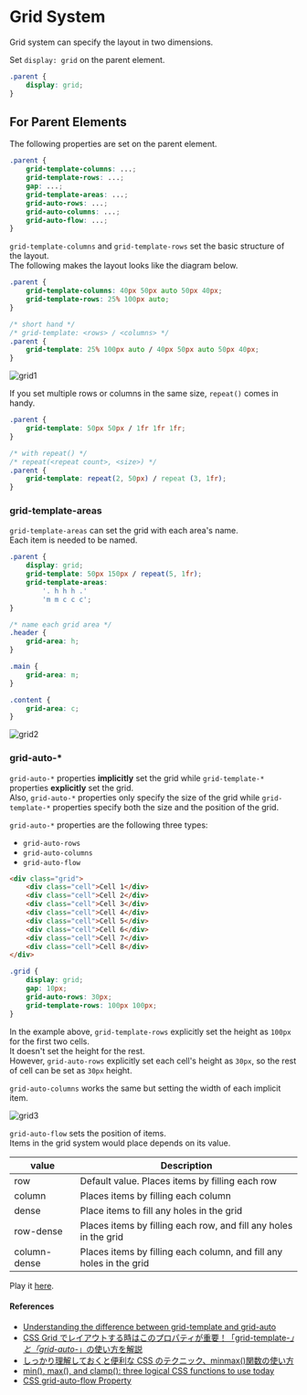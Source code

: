 # Grid System

Grid system can specify the layout in two dimensions.

Set `display: grid` on the parent element.

```css
.parent {
	display: grid;
}
```

## For Parent Elements

The following properties are set on the parent element.

```css
.parent {
	grid-template-columns: ...;
	grid-template-rows: ...;
	gap: ...;
	grid-template-areas: ...;
	grid-auto-rows: ...;
	grid-auto-columns: ...;
	grid-auto-flow: ...;
}
```

`grid-template-columns` and `grid-template-rows` set the basic structure of the layout.<br>
The following makes the layout looks like the diagram below.

```css
.parent {
	grid-template-columns: 40px 50px auto 50px 40px;
	grid-template-rows: 25% 100px auto;
}

/* short hand */
/* grid-template: <rows> / <columns> */
.parent {
	grid-template: 25% 100px auto / 40px 50px auto 50px 40px;
}
```

![grid1](https://user-images.githubusercontent.com/51708229/117223512-cd4a2980-ae48-11eb-8ddc-95ab2bee5975.png)

If you set multiple rows or columns in the same size, `repeat()` comes in handy.

```css
.parent {
	grid-template: 50px 50px / 1fr 1fr 1fr;
}

/* with repeat() */
/* repeat(<repeat count>, <size>) */
.parent {
	grid-template: repeat(2, 50px) / repeat (3, 1fr);
}
```

### grid-template-areas

`grid-template-areas` can set the grid with each area's name.<br>
Each item is needed to be named.

```css
.parent {
	display: grid;
	grid-template: 50px 150px / repeat(5, 1fr);
	grid-template-areas:
		'. h h h .'
		'm m c c c';
}

/* name each grid area */
.header {
	grid-area: h;
}

.main {
	grid-area: m;
}

.content {
	grid-area: c;
}
```

![grid2](https://user-images.githubusercontent.com/51708229/117284300-a53ae480-aea1-11eb-97dc-2a8462737a13.png)

### grid-auto-\*

`grid-auto-*` properties **implicitly** set the grid while `grid-template-*` properties **explicitly** set the grid.<br>
Also, `grid-auto-*` properties only specify the size of the grid while `grid-template-*` properties specify both the size and the position of the grid.

`grid-auto-*` properties are the following three types:

- `grid-auto-rows`
- `grid-auto-columns`
- `grid-auto-flow`

```html
<div class="grid">
	<div class="cell">Cell 1</div>
	<div class="cell">Cell 2</div>
	<div class="cell">Cell 3</div>
	<div class="cell">Cell 4</div>
	<div class="cell">Cell 5</div>
	<div class="cell">Cell 6</div>
	<div class="cell">Cell 7</div>
	<div class="cell">Cell 8</div>
</div>
```

```css
.grid {
	display: grid;
	gap: 10px;
	grid-auto-rows: 30px;
	grid-template-rows: 100px 100px;
}
```

In the example above, `grid-template-rows` explicitly set the height as `100px` for the first two cells.<br>
It doesn't set the height for the rest.<br>
However, `grid-auto-rows` explicitly set each cell's height as `30px`, so the rest of cell can be set as `30px` height.<br>

`grid-auto-columns` works the same but setting the width of each implicit item.

![grid3](https://user-images.githubusercontent.com/51708229/117288388-69564e00-aea6-11eb-96c7-e292f411f4ca.png)

`grid-auto-flow` sets the position of items.<br>
Items in the grid system would place depends on its value.

| value        | Description                                                         |
| ------------ | ------------------------------------------------------------------- |
| row          | Default value. Places items by filling each row                     |
| column       | Places items by filling each column                                 |
| dense        | Place items to fill any holes in the grid                           |
| row-dense    | Places items by filling each row, and fill any holes in the grid    |
| column-dense | Places items by filling each column, and fill any holes in the grid |

Play it [here](https://www.w3schools.com/cssref/playit.asp?filename=playcss_grid-auto-flow).

#### References

- [Understanding the difference between grid-template and grid-auto](https://bitsofco.de/understanding-the-difference-between-grid-template-and-grid-auto/)
- [CSS Grid でレイアウトする時はこのプロパティが重要！「grid-template-_」と「grid-auto-_」の使い方を解説](https://coliss.com/articles/build-websites/operation/css/difference-between-grid-template-and-grid-auto.html)
- [しっかり理解しておくと便利な CSS のテクニック、minmax()関数の使い方](https://coliss.com/articles/build-websites/operation/css/how-to-use-css-minmax.html)
- [min(), max(), and clamp(): three logical CSS functions to use today](https://web.dev/min-max-clamp/)
- [CSS grid-auto-flow Property](https://www.w3schools.com/cssref/pr_grid-auto-flow.asp)
